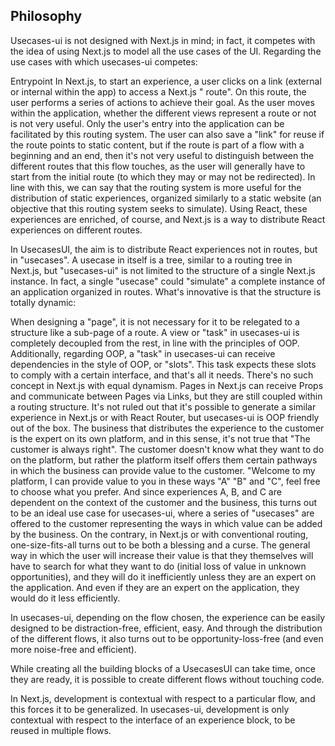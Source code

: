## Philosophy

Usecases-ui is not designed with Next.js in mind; in fact, it competes with the idea of using Next.js to model all the
use cases of the UI. Regarding the use cases with which usecases-ui competes:

Entrypoint
In Next.js, to start an experience, a user clicks on a link (external or internal within the app) to access a Next.js "
route". On this route, the user performs a series of actions to achieve their goal. As the user moves within the
application, whether the different views represent a route or not is not very useful. Only the user's entry into the
application can be facilitated by this routing system. The user can also save a "link" for reuse if the route points to
static content, but if the route is part of a flow with a beginning and an end, then it's not very useful to distinguish
between the different routes that this flow touches, as the user will generally have to start from the initial route (to
which they may or may not be redirected). In line with this, we can say that the routing system is more useful for the
distribution of static experiences, organized similarly to a static website (an objective that this routing system seeks
to simulate). Using React, these experiences are enriched, of course, and Next.js is a way to distribute React
experiences on different routes.

In UsecasesUI, the aim is to distribute React experiences not in routes, but in "usecases". A usecase in itself is a
tree, similar to a routing tree in Next.js, but "usecases-ui" is not limited to the structure of a single Next.js
instance. In fact, a single "usecase" could "simulate" a complete instance of an application organized in routes. What's
innovative is that the structure is totally dynamic:

When designing a "page", it is not necessary for it to be relegated to a structure like a sub-page of a route. A view
or "task" in usecases-ui is completely decoupled from the rest, in line with the principles of OOP.
Additionally, regarding OOP, a "task" in usecases-ui can receive dependencies in the style of OOP, or "slots". This task
expects these slots to comply with a certain interface, and that's all it needs. There's no such concept in Next.js with
equal dynamism. Pages in Next.js can receive Props and communicate between Pages via Links, but they are still coupled
within a routing structure. It's not ruled out that it's possible to generate a similar experience in Next.js or with
React Router, but usecases-ui is OOP friendly out of the box.
The business that distributes the experience to the customer is the expert on its own platform, and in this sense, it's
not true that "The customer is always right". The customer doesn't know what they want to do on the platform, but rather
the platform itself offers them certain pathways in which the business can provide value to the customer. "Welcome to my
platform, I can provide value to you in these ways "A" "B" and "C", feel free to choose what you prefer. And since
experiences A, B, and C are dependent on the context of the customer and the business, this turns out to be an ideal use
case for usecases-ui, where a series of "usecases" are offered to the customer representing the ways in which value can
be added by the business.
On the contrary, in Next.js or with conventional routing, one-size-fits-all turns out to be both a blessing and a curse.
The general way in which the user will increase their value is that they themselves will have to search for what they
want to do (initial loss of value in unknown opportunities), and they will do it inefficiently unless they are an expert
on the application. And even if they are an expert on the application, they would do it less efficiently.

In usecases-ui, depending on the flow chosen, the experience can be easily designed to be distraction-free, efficient,
easy. And through the distribution of the different flows, it also turns out to be opportunity-loss-free (and even more
noise-free and efficient).

While creating all the building blocks of a UsecasesUI can take time, once they are ready, it is possible to create
different flows without touching code.

In Next.js, development is contextual with respect to a particular flow, and this forces it to be generalized. In
usecases-ui, development is only contextual with respect to the interface of an experience block, to be reused in
multiple flows.